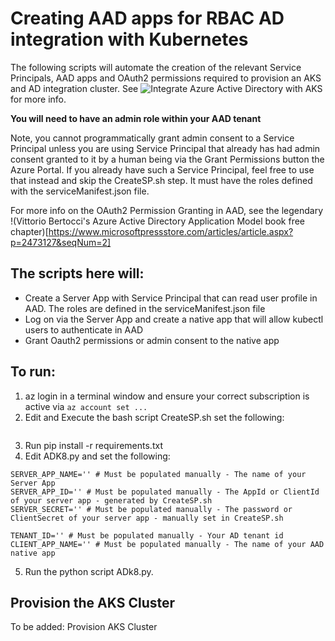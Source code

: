 # Creating AAD apps for RBAC AD integration with Kubernetes

The following scripts will automate the creation of the relevant Service Principals, AAD apps and OAuth2 permissions required to provision an
AKS and AD integration cluster. See ![Integrate Azure Active Directory with AKS](https://docs.microsoft.com/en-us/azure/aks/aad-integration)
for more info.

**You will need to have an admin role within your AAD tenant**

Note, you cannot programmatically grant admin consent to a Service Principal unless you are using Service Principal that already has had admin consent granted to it by a human being via the Grant Permissions button the Azure Portal. If you already have such a Service Principal, feel free to use that instead and skip the CreateSP.sh step. It must have the roles defined with the serviceManifest.json file.

For more info on the OAuth2 Permission Granting in AAD, see the legendary !(Vittorio Bertocci's Azure Active Directory Application Model book free chapter)[https://www.microsoftpressstore.com/articles/article.aspx?p=2473127&seqNum=2]

## The scripts here will:

* Create a Server App with Service Principal that can read user profile in AAD. The roles are defined in the serviceManifest.json file
* Log on via the Server App and create a native app that will allow kubectl users to authenticate in AAD
* Grant Oauth2 permissions or admin consent to the native app

## To run:

1) az login in a terminal window and ensure your correct subscription is active via ```az account set ...```
2) Edit and Execute the bash script CreateSP.sh set the following:

```** SUBSCRIPTION_ID and PASSWORD
```

3) Run pip install -r requirements.txt
4) Edit ADK8.py and set the following:
```
SERVER_APP_NAME='' # Must be populated manually - The name of your Server App
SERVER_APP_ID='' # Must be populated manually - The AppId or ClientId of your server app - generated by CreateSP.sh
SERVER_SECRET='' # Must be populated manually - The password or ClientSecret of your server app - manually set in CreateSP.sh

TENANT_ID='' # Must be populated manually - Your AD tenant id
CLIENT_APP_NAME='' # Must be populated manually - The name of your AAD native app
```

5) Run the python script ADk8.py. 

## Provision the AKS Cluster


To be added: Provision AKS Cluster

